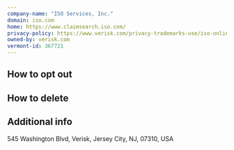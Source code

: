 ```yaml
---
company-name: "ISO Services, Inc."
domain: iso.com
home: https://www.claimsearch.iso.com/
privacy-policy: https://www.verisk.com/privacy-trademarks-use/iso-online-privacy-notice/
owned-by: verisk.com
vermont-id: 367721
---
```

## How to opt out




## How to delete




## Additional info




545 Washington Blvd, Verisk, Jersey City, NJ, 07310, USA













